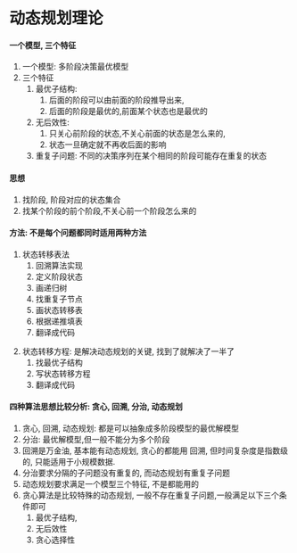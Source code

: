 # 动态规划理论

#### 一个模型, 三个特征

1. 一个模型: 多阶段决策最优模型
2. 三个特征
   1. 最优子结构:
      1. 后面的阶段可以由前面的阶段推导出来,
      2. 后面的阶段是最优的,前面某个状态也是最优的
   2. 无后效性:
      1. 只关心前阶段的状态,不关心前面的状态是怎么来的,
      2. 状态一旦确定就不再收后面的影响
   3. 重复子问题: 不同的决策序列在某个相同的阶段可能存在重复的状态

#### 思想

1. 找阶段, 阶段对应的状态集合
2. 找某个阶段的前个阶段,不关心前一个阶段怎么来的

#### 方法: 不是每个问题都同时适用两种方法

1. 状态转移表法
   1. 回溯算法实现
   2. 定义阶段状态
   3. 画递归树
   4. 找重复子节点
   5. 画状态转移表
   6. 根据递推填表
   7. 翻译成代码

2) 状态转移方程: 是解决动态规划的关键, 找到了就解决了一半了
   1. 找最优子结构
   2. 写状态转移方程
   3. 翻译成代码

#### 四种算法思想比较分析: 贪心, 回溯, 分治, 动态规划

1. 贪心, 回溯, 动态规划: 都是可以抽象成多阶段模型的最优解模型
2. 分治: 最优解模型,但一般不能分为多个阶段
3. 回溯是万金油, 基本能有动态规划, 贪心的都能用 回溯, 但时间复杂度是指数级的, 只能适用于小规模数据.
4. 分治要求分隔的子问题没有重复的, 而动态规划有重复子问题
5. 动态规划要求满足一个模型三个特征, 不是都能用的
6. 贪心算法是比较特殊的动态规划, 一般不存在重复子问题,一般满足以下三个条件即可
   1. 最优子结构,
   2. 无后效性
   3. 贪心选择性
